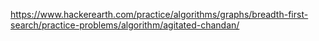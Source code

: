 https://www.hackerearth.com/practice/algorithms/graphs/breadth-first-search/practice-problems/algorithm/agitated-chandan/
